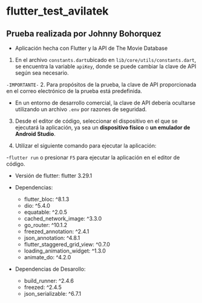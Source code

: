 # flutter_test_avilatek
## Prueba realizada por Johnny Bohorquez

- Aplicación hecha con Flutter y la API de The Movie Database

1. En el archivo ```constants.dart```ubicado en ```lib/core/utils/constants.dart```, 
se encuentra la variable ```apiKey```, donde se puede cambiar la clave de API según sea necesario.

```-IMPORTANTE-``` 
2. Para propósitos de la prueba, la clave de API proporcionada en el correo electrónico de la prueba está predefinida.
- En un entorno de desarrollo comercial, la clave de API debería ocultarse utilizando un archivo ```.env``` por razones de seguridad.

3. Desde el editor de código, seleccionar el dispositivo en el que se ejecutará la aplicación, ya sea un **dispositivo físico** o **un emulador de Android Studio**.

4. Utilizar el siguiente comando para ejecutar la aplicación:

 -```flutter run``` o presionar ```F5``` para ejecutar la aplicación en el editor de código.


- Versión de flutter: flutter 3.29.1

- Dependencias:
  - flutter_bloc: ^8.1.3
  - dio: ^5.4.0
  - equatable: ^2.0.5
  - cached_network_image: ^3.3.0
  - go_router: ^10.1.2
  - freezed_annotation: ^2.4.1
  - json_annotation: ^4.8.1
  - flutter_staggered_grid_view: ^0.7.0
  - loading_animation_widget: ^1.3.0
  - animate_do: ^4.2.0

- Dependencias de Desarollo:
  - build_runner: ^2.4.6
  - freezed: ^2.4.5
  - json_serializable: ^6.7.1

